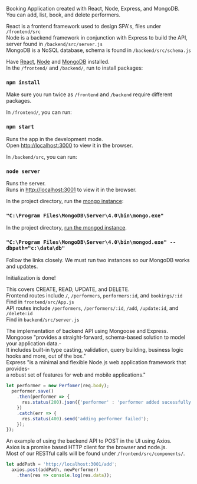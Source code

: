 Booking Application created with React, Node, Express, and MongoDB.<br>
You can add, list, book, and delete performers.<br>

React is a frontend framework used to design SPA's, files under `/frontend/src` <br>
Node is a backend framework in conjunction with Express to build the API, server found in `/backend/src/server.js` <br>
MongoDB is a NoSQL database, schema is found in `/backend/src/schema.js`

Have [React](https://reactjs.org/), [Node](https://nodejs.org/en/) and [MongoDB](https://docs.mongodb.com/manual/tutorial/install-mongodb-on-windows/) installed. <br>
In the `/frontend/` and `/backend/`, run to install packages:

### `npm install`
Make sure you run twice as `/frontend` and `/backend` require different packages.

In `/frontend/`, you can run:

### `npm start`

Runs the app in the development mode.<br>
Open [http://localhost:3000](http://localhost:3000) to view it in the browser.

In `/backend/src`, you can run:
### `node server`

Runs the server. <br>
Runs in [http://localhost:3001](http://localhost:3001) to view it in the browser.

In the project directory, run the [mongo instance](https://docs.mongodb.com/manual/tutorial/install-mongodb-on-windows/#start-mdb-edition-as-a-windows-service):

### `"C:\Program Files\MongoDB\Server\4.0\bin\mongo.exe"`

In the project directory, [run the mongod instance](https://docs.mongodb.com/manual/tutorial/install-mongodb-on-windows/#run-mdb-edition-from-the-command-interpreter).
### `"C:\Program Files\MongoDB\Server\4.0\bin\mongod.exe" --dbpath="c:\data\db"`

Follow the links closely.
We must run two instances so our MongoDB works and updates.

Initialization is done! <br>

This covers CREATE, READ, UPDATE, and DELETE. <br>
Frontend routes include `/`, `/performers`, `performers:id`, and `bookings/:id`<br>
  Find in `frontend/src/App.js` <br>
API routes include `/performers`, `/performers/:id`, `/add`, `/update:id`, and `/delete:id`<br>
  Find in `backend/src/server.js`<br>

The implementation of backend API using Mongoose and Express. <br>
Mongoose "provides a straight-forward, schema-based solution to model your application data.- <br>
It includes built-in type casting, validation, query building, business logic hooks and more, out of the box."<br>
Express "is a minimal and flexible Node.js web application framework that provides- <br>
a robust set of features for web and mobile applications."
```js routes.route('/add').post(function(req, res) {
let performer = new Perfomer(req.body);
  performer.save()
    .then(performer => {
      res.status(200).json({'performer' : 'performer added sucessfully'});
    })
    .catch(err => {
      res.status(400).send('adding performer failed');
    });
});
```

An example of using the backend API to POST in the UI using Axios. <br>
Axios is a promise based HTTP client for the browser and node.js. <br>
Most of our RESTful calls will be found under `/frontend/src/components/`.
```js    
let addPath = 'http://localhost:3001/add';
  axios.post(addPath, newPerformer)
    .then(res => console.log(res.data));
```
